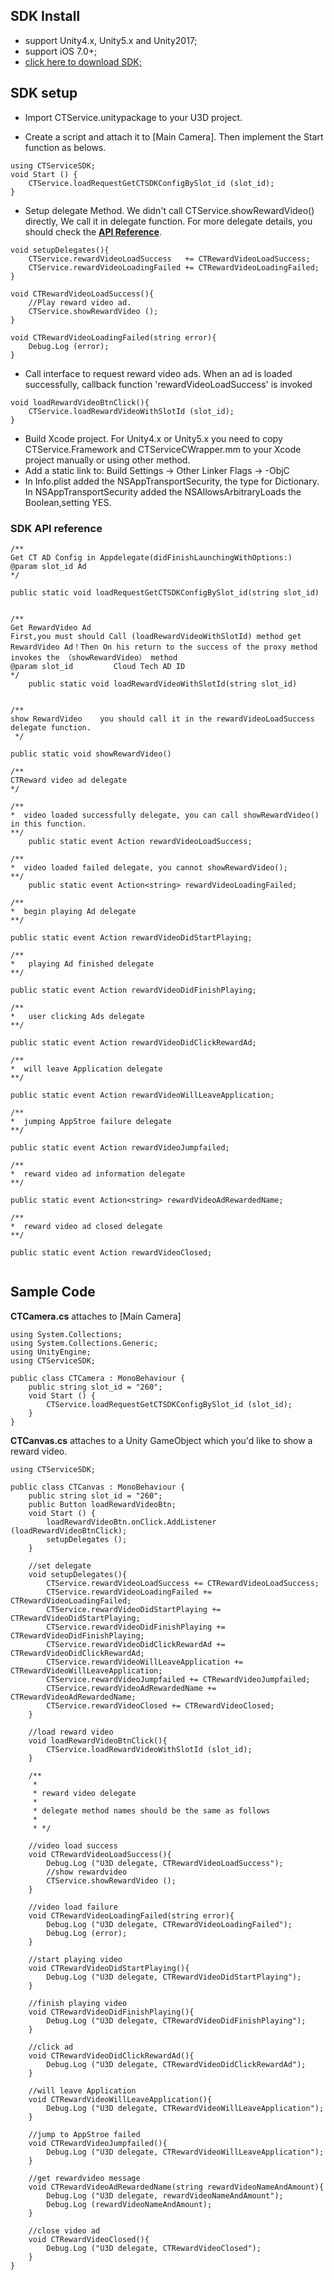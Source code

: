 ## SDK Install
* support Unity4.x, Unity5.x and Unity2017;
* support iOS 7.0+;
* [click here to download SDK;](https://github.com/tianwenshi/CloudmobiSSP/raw/master/U3D-CTServiceSDK.unitypackage.zip)

## SDK setup

* Import CTService.unitypackage to your U3D project.

* Create a script and attach it to [Main Camera]. Then implement the Start function as belows.

```
using CTServiceSDK;
void Start () {
	CTService.loadRequestGetCTSDKConfigBySlot_id (slot_id);
}
```

* Setup delegate Method. We didn't call CTService.showRewardVideo() directly, We call it in delegate function. For more delegate details, you should check the [**API Reference**](#ApiReference).

```
void setupDelegates(){
	CTService.rewardVideoLoadSuccess   += CTRewardVideoLoadSuccess;
	CTService.rewardVideoLoadingFailed += CTRewardVideoLoadingFailed;
}

void CTRewardVideoLoadSuccess(){
	//Play reward video ad.
	CTService.showRewardVideo ();
}

void CTRewardVideoLoadingFailed(string error){
	Debug.Log (error);
}
```

*  Call interface to request reward video ads. When an ad is loaded successfully, callback function 'rewardVideoLoadSuccess' is invoked 

```
void loadRewardVideoBtnClick(){
	CTService.loadRewardVideoWithSlotId (slot_id);
}
```

*  Build Xcode project. For Unity4.x or Unity5.x you need to copy CTService.Framework and CTServiceCWrapper.mm to your Xcode project manually or using other method.
*  Add a static link to: Build Settings -> Other Linker Flags -> -ObjC
*  In Info.plist added the NSAppTransportSecurity, the type for Dictionary. In NSAppTransportSecurity added the NSAllowsArbitraryLoads the Boolean,setting YES.

### <a name="ApiReference">SDK API reference</a> 
```
/**
Get CT AD Config in Appdelegate(didFinishLaunchingWithOptions:)
@param slot_id Ad
*/

public static void loadRequestGetCTSDKConfigBySlot_id(string slot_id)


/**
Get RewardVideo Ad
First,you must should Call (loadRewardVideoWithSlotId) method get RewardVideo Ad！Then On his return to the success of the proxy method invokes the （showRewardVideo） method
@param slot_id         Cloud Tech AD ID
*/
	public static void loadRewardVideoWithSlotId(string slot_id)


/**
show RewardVideo	you should call it in the rewardVideoLoadSuccess delegate function.
 */

public static void showRewardVideo()		

/**
CTReward video ad delegate
*/

/**
*  video loaded successfully delegate, you can call showRewardVideo() in this function.
**/
	public static event Action rewardVideoLoadSuccess;
	
/**
*  video loaded failed delegate, you cannot showRewardVideo();
**/
	public static event Action<string> rewardVideoLoadingFailed;
	
/**
*  begin playing Ad delegate
**/

public static event Action rewardVideoDidStartPlaying;
	
/**
*   playing Ad finished delegate
**/

public static event Action rewardVideoDidFinishPlaying;
	
/**
*   user clicking Ads delegate
**/

public static event Action rewardVideoDidClickRewardAd;
	
/**
*  will leave Application delegate
**/

public static event Action rewardVideoWillLeaveApplication;
	
/**
*  jumping AppStroe failure delegate
**/

public static event Action rewardVideoJumpfailed;
	
/**
*  reward video ad information delegate
**/

public static event Action<string> rewardVideoAdRewardedName;
	
/**
*  reward video ad closed delegate
**/

public static event Action rewardVideoClosed;
		
```

## Sample Code

 **CTCamera.cs** attaches to [Main Camera]
 
```
using System.Collections;
using System.Collections.Generic;
using UnityEngine;
using CTServiceSDK;

public class CTCamera : MonoBehaviour {
	public string slot_id = "260";
	void Start () {
		CTService.loadRequestGetCTSDKConfigBySlot_id (slot_id);
	}
}
```

**CTCanvas.cs** attaches to a Unity GameObject which you'd like to show a reward video.

```
using CTServiceSDK;

public class CTCanvas : MonoBehaviour {
	public string slot_id = "260";
	public Button loadRewardVideoBtn;
	void Start () {
		loadRewardVideoBtn.onClick.AddListener (loadRewardVideoBtnClick);
		setupDelegates ();
	}

	//set delegate
	void setupDelegates(){
		CTService.rewardVideoLoadSuccess += CTRewardVideoLoadSuccess;
		CTService.rewardVideoLoadingFailed += CTRewardVideoLoadingFailed;
		CTService.rewardVideoDidStartPlaying += CTRewardVideoDidStartPlaying;
		CTService.rewardVideoDidFinishPlaying += CTRewardVideoDidFinishPlaying;
		CTService.rewardVideoDidClickRewardAd += CTRewardVideoDidClickRewardAd;
		CTService.rewardVideoWillLeaveApplication += CTRewardVideoWillLeaveApplication;
		CTService.rewardVideoJumpfailed += CTRewardVideoJumpfailed;
		CTService.rewardVideoAdRewardedName += CTRewardVideoAdRewardedName;
		CTService.rewardVideoClosed += CTRewardVideoClosed;
	}
		
	//load reward video
	void loadRewardVideoBtnClick(){
		CTService.loadRewardVideoWithSlotId (slot_id);
	}
		
	/**
	 * 
	 * reward video delegate
	 * 
	 * delegate method names should be the same as follows
	 * 
	 * */

	//video load success
	void CTRewardVideoLoadSuccess(){
		Debug.Log ("U3D delegate, CTRewardVideoLoadSuccess");
		//show rewardvideo
		CTService.showRewardVideo ();
	}

	//video load failure
	void CTRewardVideoLoadingFailed(string error){
		Debug.Log ("U3D delegate, CTRewardVideoLoadingFailed");
		Debug.Log (error);
	}
		
	//start playing video
	void CTRewardVideoDidStartPlaying(){
		Debug.Log ("U3D delegate, CTRewardVideoDidStartPlaying");
	}

	//finish playing video
	void CTRewardVideoDidFinishPlaying(){
		Debug.Log ("U3D delegate, CTRewardVideoDidFinishPlaying");
	}

	//click ad
	void CTRewardVideoDidClickRewardAd(){
		Debug.Log ("U3D delegate, CTRewardVideoDidClickRewardAd");
	}
		
 	//will leave Application
	void CTRewardVideoWillLeaveApplication(){
		Debug.Log ("U3D delegate, CTRewardVideoWillLeaveApplication");
	}
		
	//jump to AppStroe failed
	void CTRewardVideoJumpfailed(){
		Debug.Log ("U3D delegate, CTRewardVideoWillLeaveApplication");
	}

	//get rewardvideo message
	void CTRewardVideoAdRewardedName(string rewardVideoNameAndAmount){
		Debug.Log ("U3D delegate, rewardVideoNameAndAmount");
		Debug.Log (rewardVideoNameAndAmount);
	}

	//close video ad
	void CTRewardVideoClosed(){
		Debug.Log ("U3D delegate, CTRewardVideoClosed");
	}
}
```

